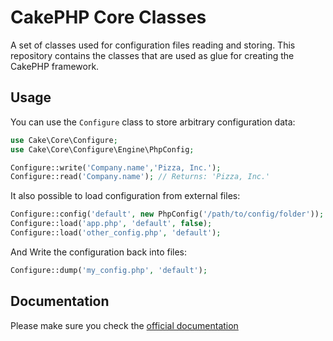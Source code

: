 # CakePHP Core Classes

A set of classes used for configuration files reading and storing.
This repository contains the classes that are used as glue for creating the CakePHP framework.

## Usage

You can use the `Configure` class to store arbitrary configuration data:

```php
use Cake\Core\Configure;
use Cake\Core\Configure\Engine\PhpConfig;

Configure::write('Company.name','Pizza, Inc.');
Configure::read('Company.name'); // Returns: 'Pizza, Inc.'
```

It also possible to load configuration from external files:

```php
Configure::config('default', new PhpConfig('/path/to/config/folder'));
Configure::load('app.php', 'default', false);
Configure::load('other_config.php', 'default');
```

And Write the configuration back into files:

```php
Configure::dump('my_config.php', 'default');
```

## Documentation

Please make sure you check the [official documentation](http://book.cakephp.org/3.0/en/development/configuration.html)
